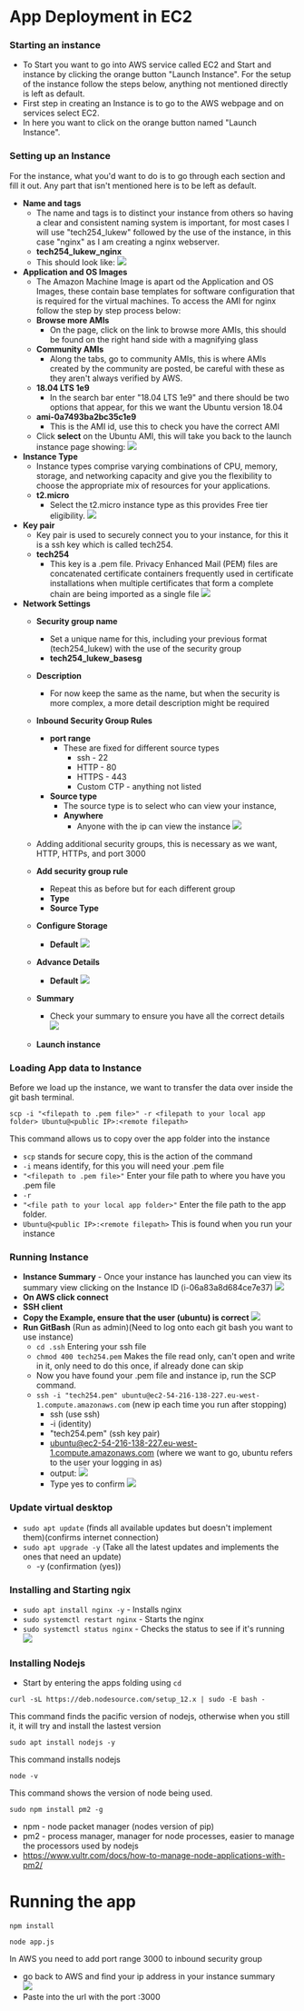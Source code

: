 # App Deployment in EC2

### Starting an instance
- To Start you want to go into AWS service called EC2 and Start and instance by clicking the orange button "Launch Instance". For the setup of the instance follow the steps below, anything not mentioned directly is left as default.
- First step in creating an Instance is to go to the AWS webpage and on services select EC2.
- In here you want to click on the orange button named "Launch Instance".
### Setting up an Instance
For the instance, what you'd want to do is to go through each section and fill it out. Any part that isn't mentioned here is to be left as default.
- **Name and tags**
  - The name and tags is to distinct your instance from others so having a clear and consistent naming system is important, for most cases I will use "tech254_lukew" followed by the use of the instance, in this case "nginx" as I am creating a nginx webserver.
  - **tech254_lukew_nginx**
  -  This should look like:
![](images/name_and_tags.png)
- **Application and OS Images**
  - The Amazon Machine Image is apart od the Application and OS Images, these contain base templates for software configuration that is required for the virtual machines. To access the AMI for nginx follow the step by step process below:
  - **Browse more AMIs** 
    - On the page, click on the link to browse more AMIs, this should be found on the right hand side with a magnifying glass
  - **Community AMIs** 
    - Along the tabs, go to community AMIs, this is where AMIs created by the community are posted, be careful with these as they aren't always verified by AWS.
  - **18.04 LTS 1e9** 
    - In the search bar enter "18.04 LTS 1e9" and there should be two options that appear, for this we want the Ubuntu version 18.04
  - **ami-0a7493ba2bc35c1e9** 
    - This is the AMI id, use this to check you have the correct AMI
  - Click **select** on the Ubuntu AMI, this will take you back to the launch instance page showing:
![](images/ami.png)
- **Instance Type** 
  - Instance types comprise varying combinations of CPU, memory, storage, and networking capacity and give you the flexibility to choose the appropriate mix of resources for your applications.
  - **t2.micro** 
    - Select the t2.micro instance type as this provides Free tier eligibility.
![](images/instance_types.png)
- **Key pair** 
  - Key pair is used to securely connect you to your instance, for this it is a ssh key which is called tech254.
  - **tech254** 
    - This key is a .pem file. Privacy Enhanced Mail (PEM) files are concatenated certificate containers frequently used in certificate installations when multiple certificates that form a complete chain are being imported as a single file
    ![](images/key_pairs.png)
- **Network Settings**
  - **Security group name** 
    - Set a unique name for this, including your previous format (tech254_lukew) with the use of the security group
    - **tech254_lukew_basesg**
  - **Description** 
    - For now keep the same as the name, but when the security is more complex, a more detail description might be required
  - **Inbound Security Group Rules**
    - **port range** 
      - These are fixed for different source types
        - ssh - 22
        - HTTP - 80
        - HTTPS - 443
        - Custom CTP - anything not listed
    - **Source type** 
      - The source type is to select who can view your instance,
      - **Anywhere** 
        - Anyone with the ip can view the instance
![](images/network_settings.png)
  - Adding additional security groups, this is necessary as we want, HTTP, HTTPs, and port 3000
  - **Add security group rule** 
    - Repeat this as before but for each different group
    - **Type**
    - **Source Type**

  - **Configure Storage**
    - **Default**
![](images/configure_storage.png)
  - **Advance Details**
    - **Default**
![](images/advance_details.png)
  - **Summary** 
    - Check your summary to ensure you have all the correct details  
![](images/summary.png)
  - **Launch instance**

### Loading App data to Instance
Before we load up the instance, we want to transfer the data over inside the git bash terminal. 
```
scp -i "<filepath to .pem file>" -r <filepath to your local app folder> Ubuntu@<public IP>:<remote filepath>
```
This command allows us to copy over the app folder into the instance
- `scp` stands for secure copy, this is the action of the command
- `-i` means identify, for this you will need your .pem file
- `"<filepath to .pem file>"` Enter your file path to where you have you .pem file
- `-r` 
- `"<file path to your local app folder>"` Enter the file path to the app folder.
- `Ubuntu@<public IP>:<remote filepath>` This is found when you run your instance
### Running Instance
- **Instance Summary** - Once your instance has launched you can view its summary view clicking on the Instance ID (i-06a83a8d684ce7e37)
![](images/instance_summary.png)
- **On AWS click connect**
- **SSH client**
- **Copy the Example, ensure that the user (ubuntu) is correct**
![](images/connect_to_instance_ssh_client.png)
- **Run GitBash** (Run as admin)(Need to log onto each git bash you want to use instance)
  - `cd .ssh` Entering your ssh file
  - `chmod 400 tech254.pem` Makes the file read only, can't open and write in it, only need to do this once, if already done can skip
  - Now you have found your .pem file and instance ip, run the SCP command.
  - `ssh -i "tech254.pem" ubuntu@ec2-54-216-138-227.eu-west-1.compute.amazonaws.com` (new ip each time you run after stopping)
    - ssh (use ssh)
    - -i (identity)
    - "tech254.pem" (ssh key pair)
    - ubuntu@ec2-54-216-138-227.eu-west-1.compute.amazonaws.com (where we want to go, ubuntu refers to the user your logging in as)
    - output:
      ![](images/fingerprint.png)
    - Type yes to confirm
![](images/command_line_connect_instance.png)

### Update virtual desktop
- `sudo apt update` (finds all available updates but doesn't implement them)(confirms internet connection)
- `sudo apt upgrade -y` (Take all the latest updates and implements the ones that need an update)
  - -y (confirmation (yes))

### Installing and Starting ngix
- `sudo apt install nginx -y` - Installs nginx
- `sudo systemctl restart nginx` - Starts the nginx  
- `sudo systemctl status nginx` - Checks the status to see if it's running
![](images/start_nginx.png) 

### Installing Nodejs
- Start by entering the apps folding using `cd`
```
curl -sL https://deb.nodesource.com/setup_12.x | sudo -E bash -
```
This command finds the pacific version of nodejs, otherwise when you still it, it will try and install the lastest version
```
sudo apt install nodejs -y
```
This command installs nodejs
```
node -v
```
This command shows the version of node being used.
```
sudo npm install pm2 -g
```
- npm - node packet manager (nodes version of pip)  
- pm2 - process manager, manager for node processes, easier to manage the processors used by nodejs  
- https://www.vultr.com/docs/how-to-manage-node-applications-with-pm2/

# Running the app

```
npm install 
```

```
node app.js
```

In AWS you need to add port range 3000 to inbound security group
- go back to AWS and find your ip address in your instance summary  
![](images/instance_summary_public_ip.png)
- Paste into the url with the port :3000




